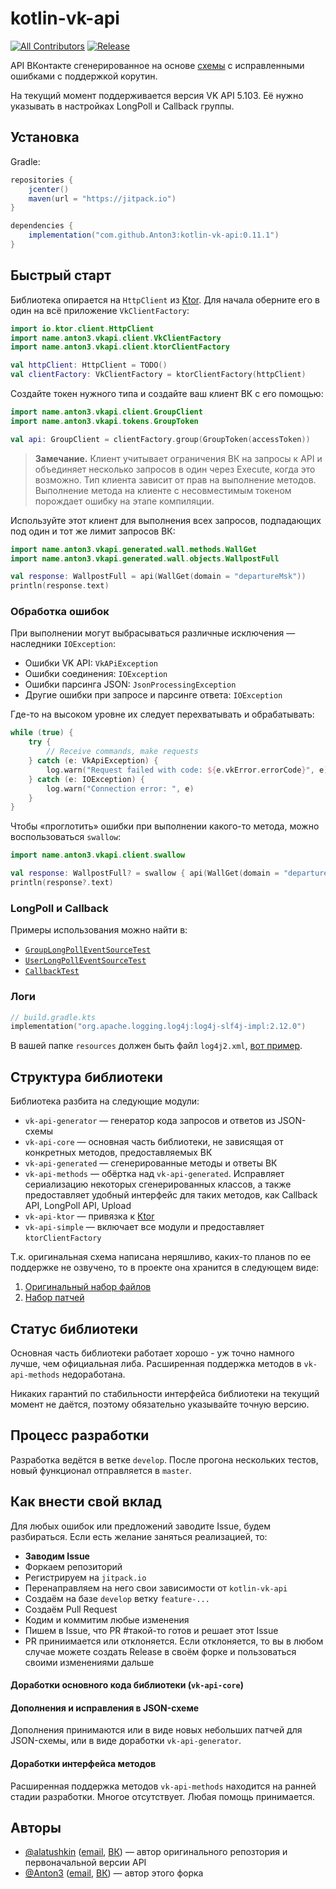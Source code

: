 # kotlin-vk-api
[![All Contributors](https://img.shields.io/badge/all_contributors-2-orange.svg?style=flat)](#contributors)
[![Release](https://jitpack.io/v/Anton3/kotlin-vk-api.svg)](https://jitpack.io/#Anton3/kotlin-vk-api)

API ВКонтакте сгенерированное на основе
[схемы](https://github.com/VKCOM/vk-api-schema)
с исправленными ошибками c поддержкой корутин.

На текущий момент поддерживается версия VK API 5.103.
Её нужно указывать в настройках LongPoll и Callback группы.

## Установка

Gradle:

```gradle
repositories {
    jcenter()
    maven(url = "https://jitpack.io")
}

dependencies {
    implementation("com.github.Anton3:kotlin-vk-api:0.11.1")
}
```

## Быстрый старт

Библиотека опирается на `HttpClient` из [Ktor](https://github.com/ktorio/ktor).
Для начала оберните его в один на всё приложение `VkClientFactory`:

```kotlin
import io.ktor.client.HttpClient
import name.anton3.vkapi.client.VkClientFactory
import name.anton3.vkapi.client.ktorClientFactory

val httpClient: HttpClient = TODO()
val clientFactory: VkClientFactory = ktorClientFactory(httpClient)
```

Создайте токен нужного типа и создайте ваш клиент ВК с его помощью:

```kotlin
import name.anton3.vkapi.client.GroupClient
import name.anton3.vkapi.tokens.GroupToken

val api: GroupClient = clientFactory.group(GroupToken(accessToken))
```

> **Замечание.** Клиент учитывает ограничения ВК на запросы к API и объединяет несколько запросов
в один через Execute, когда это возможно. Тип клиента зависит от прав
на выполнение методов. Выполнение метода на клиенте с несовместимым токеном
порождает ошибку на этапе компиляции.

Используйте этот клиент для выполнения всех запросов, подпадающих под один и тот
же лимит запросов ВК:

```kotlin
import name.anton3.vkapi.generated.wall.methods.WallGet
import name.anton3.vkapi.generated.wall.objects.WallpostFull

val response: WallpostFull = api(WallGet(domain = "departureMsk"))
println(response.text)
```

### Обработка ошибок

При выполнении могут выбрасываться различные исключения — наследники
`IOException`:

- Ошибки VK API: `VkAPiException`
- Ошибки соединения: `IOException`
- Ошибки парсинга JSON: `JsonProcessingException`
- Другие ошибки при запросе и парсинге ответа: `IOException`

Где-то на высоком уровне их следует перехватывать и обрабатывать:

```kotlin
while (true) {
    try {
        // Receive commands, make requests
    } catch (e: VkApiException) {
        log.warn("Request failed with code: ${e.vkError.errorCode}", e)
    } catch (e: IOException) {
        log.warn("Connection error: ", e)
    }
}
```

Чтобы «проглотить» ошибки при выполнении какого-то метода, можно
воспользоваться `swallow`:

```kotlin
import name.anton3.vkapi.client.swallow

val response: WallpostFull? = swallow { api(WallGet(domain = "departureMsk")) }
println(response?.text)
```

### LongPoll и Callback

Примеры использования можно найти в:
 
- [`GroupLongPollEventSourceTest`](https://github.com/Anton3/kotlin-vk-api/blob/master/vk-api-methods/src/test/kotlin/name/anton3/vkapi/methods/longpoll/GroupLongPollEventSourceTest.kt)
- [`UserLongPollEventSourceTest`](https://github.com/Anton3/kotlin-vk-api/blob/master/vk-api-methods/src/test/kotlin/name/anton3/vkapi/methods/longpoll/UserLongPollEventSourceTest.kt)
- [`CallbackTest`](https://github.com/Anton3/kotlin-vk-api/blob/master/vk-api-methods/src/test/kotlin/name/anton3/vkapi/methods/callback/CallbackTest.kt)

### Логи

```kotlin
// build.gradle.kts
implementation("org.apache.logging.log4j:log4j-slf4j-impl:2.12.0")
```

В вашей папке `resources` должен быть файл `log4j2.xml`,
[вот пример](https://github.com/Anton3/kotlin-vk-api/blob/master/vk-api-methods/src/test/resources/log4j2.xml).

## Структура библиотеки
Библиотека разбита на следующие модули:

- `vk-api-generator` — генератор кода запросов и ответов из JSON-схемы
- `vk-api-core` — основная часть библиотеки, не зависящая от конкретных методов,
предоставляемых ВК
- `vk-api-generated` — сгенерированные методы и ответы ВК
- `vk-api-methods` — обёртка над `vk-api-generated`. Исправляет сериализацию
некоторых сгенерированных классов, а также предоставляет удобный интерфейс для
таких методов, как Callback API, LongPoll API, Upload
- `vk-api-ktor` — привязка к [Ktor](https://github.com/ktorio/ktor)
- `vk-api-simple` — включает все модули и предоставляет `ktorClientFactory`

Т.к. оригинальная схема написана неряшливо, каких-то планов по ее поддержке
не озвучено, то в проекте она хранится в следующем виде:

1. [Оригинальный набор файлов](https://github.com/Anton3/kotlin-vk-api/tree/master/generator/src/main/resources/schema)
2. [Набор патчей](https://github.com/Anton3/kotlin-vk-api/tree/master/generator/src/main/resources/patch)

## Статус библиотеки
Основная часть библиотеки работает хорошо - уж точно намного лучше, чем
официальная либа. Расширенная поддержка методов в `vk-api-methods` недоработана.

Никаких гарантий по стабильности интерфейса библиотеки на текущий момент
не даётся, поэтому обязательно указывайте точную версию.

## Процесс разработки
Разработка ведётся в ветке `develop`. После прогона нескольких тестов,
новый функционал отправляется в `master`.

## Как внести свой вклад
Для любых ошибок или предложений заводите Issue, будем разбираться. Если есть
желание заняться реализацией, то:
- **Заводим Issue**
- Форкаем репозиторий
- Регистрируем на `jitpack.io`
- Перенаправляем на него свои зависимости от `kotlin-vk-api`
- Создаём на базе `develop` ветку `feature-...`
- Создаём Pull Request
- Кодим и коммитим любые изменения
- Пишем в Issue, что PR #такой-то готов и решает этот Issue
- PR приниимается или отклоняется. Если отклоняется, то вы в любом случае можете
создать Release в своём форке и пользоваться своими изменениями дальше

#### Доработки основного кода библиотеки (`vk-api-core`)

#### Дополнения и исправления в JSON-схеме
Дополнения принимаются или в виде новых небольших патчей для JSON-схемы, или
в виде доработки `vk-api-generator`.

#### Доработки интерфейса методов
Расширенная поддержка методов `vk-api-methods` находится на ранней стадии
разработки. Многое отсутствует. Любая помощь принимается.

## Авторы

- [@alatushkin](https://github.com/alatushkin) ([email](mailto:alexandr.latushkin@gmail.com), [ВК](https://vk.com/id5518788)) —
автор оригинального репозтория и первоначальной версии API
- [@Anton3](https://github.com/Anton3) ([email](mailto:antony.zhilin@gmail.com), [ВК](https://vk.com/antonyzhilin)) —
автор этого форка
